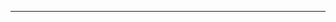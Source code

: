 <!--
CO_OP_TRANSLATOR_METADATA:
{
  "original_hash": "4bdff5070d182c64143dfe5a581d0ec7",
  "translation_date": "2025-08-28T18:24:41+00:00",
  "source_file": "02-SetupDevEnvironment/README.md",
  "language_code": "en"
}
-->


---

